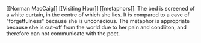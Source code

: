 [[Norman MacCaig]] [[Visiting Hour]]
 [[metaphors]]: The bed is screened of a white curtain, in the centre of which she lies. It is compared to a cave of "forgetfulness" because she is unconscious. The metaphor  is appropriate because she is cut-off from the world due to her pain and condiiton, and therefore can not communicate with the poet.